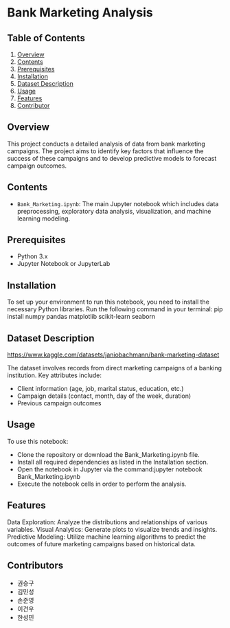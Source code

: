 # Bank Marketing Analysis

## Table of Contents
1. [Overview](#overview)
2. [Contents](#contents)
3. [Prerequisites](#prerequisites)
4. [Installation](#installation)
5. [Dataset Description](#dataset-description)
6. [Usage](#usage)
7. [Features](#features)
8. [Contributor](#contributor)


## Overview
This project conducts a detailed analysis of data from bank marketing campaigns. The project aims to identify key factors that influence the success of these campaigns and to develop predictive models to forecast campaign outcomes.

## Contents
- `Bank_Marketing.ipynb`: The main Jupyter notebook which includes data preprocessing, exploratory data analysis, visualization, and machine learning modeling.

## Prerequisites
- Python 3.x
- Jupyter Notebook or JupyterLab

## Installation
To set up your environment to run this notebook, you need to install the necessary Python libraries. Run the following command in your terminal:
pip install numpy pandas matplotlib scikit-learn seaborn


## Dataset Description
https://www.kaggle.com/datasets/janiobachmann/bank-marketing-dataset

The dataset involves records from direct marketing campaigns of a banking institution. Key attributes include:
- Client information (age, job, marital status, education, etc.)
- Campaign details (contact, month, day of the week, duration)
- Previous campaign outcomes

## Usage
To use this notebook:
- Clone the repository or download the Bank_Marketing.ipynb file.
- Install all required dependencies as listed in the Installation section.
- Open the notebook in Jupyter via the command:jupyter notebook Bank_Marketing.ipynb
- Execute the notebook cells in order to perform the analysis.
  
## Features
Data Exploration: Analyze the distributions and relationships of various variables.
Visual Analytics: Generate plots to visualize trends and insights.
Predictive Modeling: Utilize machine learning algorithms to predict the outcomes of future marketing campaigns based on historical data.

## Contributors
- 권승구
- 김민성
- 손준영
- 이건우
- 한성민
